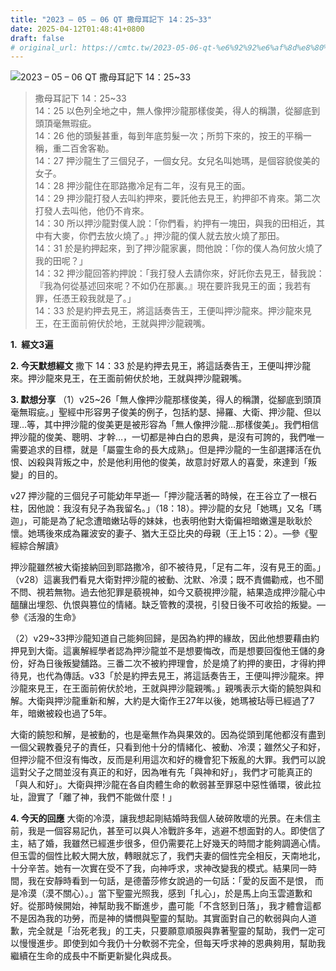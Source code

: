 ```yaml
---
title: "2023 – 05 – 06 QT 撒母耳記下 14：25~33"
date: 2025-04-12T01:48:41+0800
draft: false
# original_url: https://cmtc.tw/2023-05-06-qt-%e6%92%92%e6%af%8d%e8%80%b3%e8%a8%98%e4%b8%8b-14%ef%bc%9a2533
---
```


![2023 – 05 – 06 QT 撒母耳記下 14：25\~33](/images/qt.jpg  "2023 – 05 – 06 QT 撒母耳記下 14：25\~33")

> 撒母耳記下 14：25\~33  
> 14：25 以色列全地之中，無人像押沙龍那樣俊美，得人的稱讚，從腳底到頭頂毫無瑕疵。  
> 14：26 他的頭髮甚重，每到年底剪髮一次；所剪下來的，按王的平稱一稱，重二百舍客勒。  
> 14：27 押沙龍生了三個兒子，一個女兒。女兒名叫她瑪，是個容貌俊美的女子。  
> 14：28 押沙龍住在耶路撒冷足有二年，沒有見王的面。  
> 14：29 押沙龍打發人去叫約押來，要託他去見王，約押卻不肯來。第二次打發人去叫他，他仍不肯來。  
> 14：30 所以押沙龍對僕人說：「你們看，約押有一塊田，與我的田相近，其中有大麥，你們去放火燒了。」押沙龍的僕人就去放火燒了那田。  
> 14：31 於是約押起來，到了押沙龍家裏，問他說：「你的僕人為何放火燒了我的田呢？」  
> 14：32 押沙龍回答約押說：「我打發人去請你來，好託你去見王，替我說：『我為何從基述回來呢？不如仍在那裏。』現在要許我見王的面；我若有罪，任憑王殺我就是了。」  
> 14：33 於是約押去見王，將這話奏告王，王便叫押沙龍來。押沙龍來見王，在王面前俯伏於地，王就與押沙龍親嘴。

**1.  經文3遍**

**2. 今天默想經文**
撒下 14：33 於是約押去見王，將這話奏告王，王便叫押沙龍來。押沙龍來見王，在王面前俯伏於地，王就與押沙龍親嘴。

**3. 默想分享**
（1）v25\~26「無人像押沙龍那樣俊美，得人的稱讚，從腳底到頭頂毫無瑕疵。」聖經中形容男子俊美的例子，包括約瑟、掃羅、大衛、押沙龍、但以理…等，其中押沙龍的俊美更是被形容為「無人像押沙龍…那樣俊美」。我們相信押沙龍的俊美、聰明、才幹…，一切都是神白白的恩典，是沒有可誇的，我們唯一需要追求的目標，就是「屬靈生命的長大成熟」。但是押沙龍的一生卻選擇活在仇恨、凶殺與背叛之中，於是他利用他的俊美，故意討好眾人的喜愛，來達到「叛變」的目的。

v27 押沙龍的三個兒子可能幼年早逝—「押沙龍活著的時候，在王谷立了一根石柱，因他說：我沒有兒子為我留名。」（18：18）。押沙龍的女兒「她瑪」又名「瑪迦」，可能是為了紀念遭暗嫩玷辱的妹妹，也表明他對大衛偏袒暗嫩還是耿耿於懷。她瑪後來成為羅波安的妻子、猶大王亞比央的母親（王上15：2）。—參《聖經綜合解讀》

押沙龍雖然被大衛接納回到耶路撒冷，卻不被待見，「足有二年，沒有見王的面。」（v28）這裏我們看見大衛對押沙龍的被動、沈默、冷漠；既不責備勸戒，也不聞不問、視若無物。過去他犯罪是藐視神，如今又藐視押沙龍，結果造成押沙龍心中醞釀出埋怨、仇恨與篡位的情緒。缺乏管教的漠視，引發日後不可收拾的叛變。—參《活潑的生命》

（2）v29\~33押沙龍知道自己能夠回歸，是因為約押的緣故，因此他想要藉由約押見到大衛。這裏解經學者認為押沙龍並不是想要悔改，而是想要回復他王儲的身份，好為日後叛變舖路。三番二次不被約押理會，於是燒了約押的麥田，才得約押待見，也代為傳話。v33「於是約押去見王，將這話奏告王，王便叫押沙龍來。押沙龍來見王，在王面前俯伏於地，王就與押沙龍親嘴。」親嘴表示大衛的饒恕與和解。大衛與押沙龍重新和解，大約是大衛作王27年以後，她瑪被玷辱已經過了7年，暗嫩被殺也過了5年。

大衛的饒恕和解，是被動的，也是毫無作為與果效的。因為從頭到尾他都沒有盡到一個父親教養兒子的責任，只看到他十分的情緒化、被動、冷漠；雖然父子和好，但押沙龍不但沒有悔改，反而是利用這次和好的機會犯下叛亂的大罪。我們可以說這對父子之間並沒有真正的和好，因為唯有先「與神和好」，我們才可能真正的「與人和好」。大衛與押沙龍在各自肉體生命的軟弱甚至罪惡中惡性循環，彼此拉址，證實了「離了神，我們不能做什麼！」

**4. 今天的回應**
大衛的冷漠，讓我想起剛結婚時我個人破碎敗壞的光景。在未信主前，我是一個容易記仇，甚至可以與人冷戰許多年，逃避不想面對的人。即使信了主，結了婚，我雖然已經進步很多，但仍需要花上好幾天的時間才能夠調適心情。但玉雲的個性比較大開大放，轉眼就忘了，我們夫妻的個性完全相反，天南地北，十分辛苦。她有一次實在受不了我，向神呼求，求神改變我的模式。結果同一時間，我在安靜時看到一句話，是德蕾莎修女說過的一句話：「愛的反面不是恨， 而是冷漠（漠不關心）。」當下聖靈光照我，感到「扎心」，於是馬上向玉雲道歉和好。從那時候開始，神幫助我不斷進步，盡可能「不含怒到日落」，我才體會這都不是因為我的功勞，而是神的憐憫與聖靈的幫助。其實面對自己的軟弱與向人道歉，完全就是「治死老我」的工夫，只要願意順服與靠著聖靈的幫助，我們一定可以慢慢進步。即使到如今我仍十分軟弱不完全，但每天呼求神的恩典夠用，幫助我繼續在生命的成長中不斷更新變化與成長。
